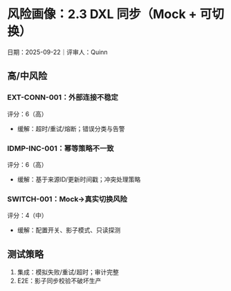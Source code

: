 # 风险画像：2.3 DXL 同步（Mock + 可切换）

日期：2025-09-22｜评审人：Quinn

## 高/中风险

### EXT-CONN-001：外部连接不稳定
评分：6（高）
- 缓解：超时/重试/熔断；错误分类与告警

### IDMP-INC-001：幂等策略不一致
评分：6（高）
- 缓解：基于来源ID/更新时间戳；冲突处理策略

### SWITCH-001：Mock→真实切换风险
评分：4（中）
- 缓解：配置开关、影子模式、只读探测

## 测试策略

1. 集成：模拟失败/重试/超时；审计完整
2. E2E：影子同步校验不破坏生产
